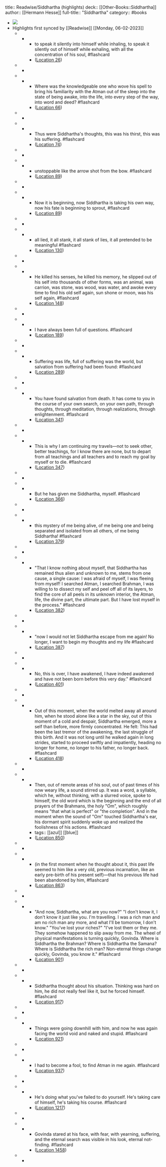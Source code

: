 title:: Readwise/Siddhartha (highlights)
deck:: [[Other-Books::Siddhartha]]
author:: [[Hermann Hesse]]
full-title:: "Siddhartha"
category:: #books

- ![](https://images-na.ssl-images-amazon.com/images/I/51o1jtmRgvL._SL200_.jpg)
- Highlights first synced by [[Readwise]] [[Monday, 06-02-2023]]
	- -
		- to speak it silently into himself while inhaling, to speak it silently out of himself while exhaling, with all the concentration of his soul, #flashcard
		- ([Location 26](https://readwise.io/to_kindle?action=open&asin=B06XDRX1LM&location=26))
	- -
	- -
		- Where was the knowledgeable one who wove his spell to bring his familiarity with the Atman out of the sleep into the state of being awake, into the life, into every step of the way, into word and deed? #flashcard
		- ([Location 66](https://readwise.io/to_kindle?action=open&asin=B06XDRX1LM&location=66))
	- -
	- -
		- Thus were Siddhartha's thoughts, this was his thirst, this was his suffering. #flashcard
		- ([Location 74](https://readwise.io/to_kindle?action=open&asin=B06XDRX1LM&location=74))
	- -
	- -
		- unstoppable like the arrow shot from the bow. #flashcard
		- ([Location 89](https://readwise.io/to_kindle?action=open&asin=B06XDRX1LM&location=89))
	- -
	- -
		- Now it is beginning, now Siddhartha is taking his own way, now his fate is beginning to sprout, #flashcard
		- ([Location 89](https://readwise.io/to_kindle?action=open&asin=B06XDRX1LM&location=89))
	- -
	- -
		- all lied, it all stank, it all stank of lies, it all pretended to be meaningful #flashcard
		- ([Location 130](https://readwise.io/to_kindle?action=open&asin=B06XDRX1LM&location=130))
	- -
	- -
		- He killed his senses, he killed his memory, he slipped out of his self into thousands of other forms, was an animal, was carrion, was stone, was wood, was water, and awoke every time to find his old self again, sun shone or moon, was his self again, #flashcard
		- ([Location 148](https://readwise.io/to_kindle?action=open&asin=B06XDRX1LM&location=148))
	- -
	- -
		- I have always been full of questions. #flashcard
		- ([Location 189](https://readwise.io/to_kindle?action=open&asin=B06XDRX1LM&location=189))
	- -
	- -
		- Suffering was life, full of suffering was the world, but salvation from suffering had been found: #flashcard
		- ([Location 289](https://readwise.io/to_kindle?action=open&asin=B06XDRX1LM&location=289))
	- -
	- -
		- You have found salvation from death. It has come to you in the course of your own search, on your own path, through thoughts, through meditation, through realizations, through enlightenment. #flashcard
		- ([Location 341](https://readwise.io/to_kindle?action=open&asin=B06XDRX1LM&location=341))
	- -
	- -
		- This is why I am continuing my travels—not to seek other, better teachings, for I know there are none, but to depart from all teachings and all teachers and to reach my goal by myself or to die. #flashcard
		- ([Location 347](https://readwise.io/to_kindle?action=open&asin=B06XDRX1LM&location=347))
	- -
	- -
		- But he has given me Siddhartha, myself. #flashcard
		- ([Location 366](https://readwise.io/to_kindle?action=open&asin=B06XDRX1LM&location=366))
	- -
	- -
		- this mystery of me being alive, of me being one and being separated and isolated from all others, of me being Siddhartha! #flashcard
		- ([Location 379](https://readwise.io/to_kindle?action=open&asin=B06XDRX1LM&location=379))
	- -
	- -
		- "That I know nothing about myself, that Siddhartha has remained thus alien and unknown to me, stems from one cause, a single cause: I was afraid of myself, I was fleeing from myself! I searched Atman, I searched Brahman, I was willing to to dissect my self and peel off all of its layers, to find the core of all peels in its unknown interior, the Atman, life, the divine part, the ultimate part. But I have lost myself in the process." #flashcard
		- ([Location 382](https://readwise.io/to_kindle?action=open&asin=B06XDRX1LM&location=382))
	- -
	- -
		- "now I would not let Siddhartha escape from me again! No longer, I want to begin my thoughts and my life #flashcard
		- ([Location 387](https://readwise.io/to_kindle?action=open&asin=B06XDRX1LM&location=387))
	- -
	- -
		- No, this is over, I have awakened, I have indeed awakened and have not been born before this very day." #flashcard
		- ([Location 401](https://readwise.io/to_kindle?action=open&asin=B06XDRX1LM&location=401))
	- -
	- -
		- Out of this moment, when the world melted away all around him, when he stood alone like a star in the sky, out of this moment of a cold and despair, Siddhartha emerged, more a self than before, more firmly concentrated. He felt: This had been the last tremor of the awakening, the last struggle of this birth. And it was not long until he walked again in long strides, started to proceed swiftly and impatiently, heading no longer for home, no longer to his father, no longer back. #flashcard
		- ([Location 418](https://readwise.io/to_kindle?action=open&asin=B06XDRX1LM&location=418))
	- -
	- -
		- Then, out of remote areas of his soul, out of past times of his now weary life, a sound stirred up. It was a word, a syllable, which he, without thinking, with a slurred voice, spoke to himself, the old word which is the beginning and the end of all prayers of the Brahmans, the holy "Om", which roughly means "that what is perfect" or "the completion". And in the moment when the sound of "Om" touched Siddhartha's ear, his dormant spirit suddenly woke up and realized the foolishness of his actions. #flashcard
		- tags:: [[azul]] [[blue]]
		- ([Location 850](https://readwise.io/to_kindle?action=open&asin=B06XDRX1LM&location=850))
	- -
	- -
		- (in the first moment when he thought about it, this past life seemed to him like a very old, previous incarnation, like an early pre-birth of his present self)—that his previous life had been abandoned by him, #flashcard
		- ([Location 863](https://readwise.io/to_kindle?action=open&asin=B06XDRX1LM&location=863))
	- -
	- -
		- "And now, Siddhartha, what are you now?" "I don't know it, I don't know it just like you. I'm travelling. I was a rich man and am no rich man any more, and what I'll be tomorrow, I don't know." "You've lost your riches?" "I've lost them or they me. They somehow happened to slip away from me. The wheel of physical manifestations is turning quickly, Govinda. Where is Siddhartha the Brahman? Where is Siddhartha the Samana? Where is Siddhartha the rich man? Non-eternal things change quickly, Govinda, you know it." #flashcard
		- ([Location 901](https://readwise.io/to_kindle?action=open&asin=B06XDRX1LM&location=901))
	- -
	- -
		- Siddhartha thought about his situation. Thinking was hard on him, he did not really feel like it, but he forced himself. #flashcard
		- ([Location 917](https://readwise.io/to_kindle?action=open&asin=B06XDRX1LM&location=917))
	- -
	- -
		- Things were going downhill with him, and now he was again facing the world void and naked and stupid. #flashcard
		- ([Location 921](https://readwise.io/to_kindle?action=open&asin=B06XDRX1LM&location=921))
	- -
	- -
		- I had to become a fool, to find Atman in me again. #flashcard
		- ([Location 937](https://readwise.io/to_kindle?action=open&asin=B06XDRX1LM&location=937))
	- -
	- -
		- He's doing what you've failed to do yourself. He's taking care of himself, he's taking his course. #flashcard
		- ([Location 1217](https://readwise.io/to_kindle?action=open&asin=B06XDRX1LM&location=1217))
	- -
	- -
		- Govinda stared at his face, with fear, with yearning, suffering, and the eternal search was visible in his look, eternal not-finding. #flashcard
		- ([Location 1458](https://readwise.io/to_kindle?action=open&asin=B06XDRX1LM&location=1458))
	- -